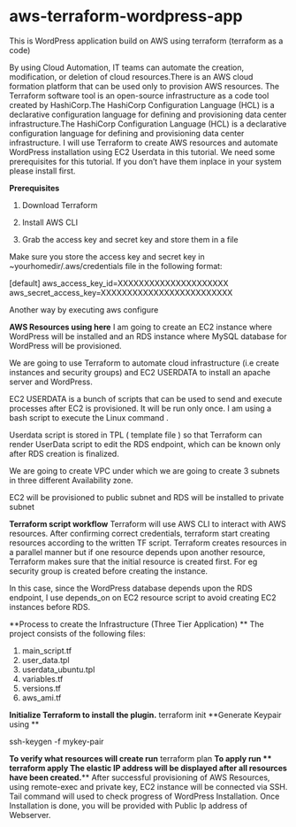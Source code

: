 # aws-terraform-wordpress-app
This is WordPress application build on AWS using terraform (terraform as a code)


By using Cloud Automation, IT teams can automate the creation, modification, or deletion of cloud resources.There is an AWS cloud formation platform that can be used only to provision AWS resources.
The Terraform software tool is an open-source infrastructure as a code tool created by HashiCorp.The HashiCorp Configuration Language (HCL) is a declarative configuration language for defining and provisioning data center infrastructure.The HashiCorp Configuration Language (HCL) is a declarative configuration language for defining and provisioning data center infrastructure.
I will use Terraform to create AWS resources and automate WordPress installation using EC2 Userdata in this tutorial.
We need some prerequisites for this tutorial. If you don’t have them inplace in your system please install first.

**Prerequisites**
1. Download Terraform
2. Install AWS CLI

3. Grab the access key and secret key and store them in a file

Make sure you store the access key and secret key in ~yourhomedir/.aws/credentials file in the following format:

[default]
aws_access_key_id=XXXXXXXXXXXXXXXXXXXXX
aws_secret_access_key=XXXXXXXXXXXXXXXXXXXXXXXXX

Another way by  executing aws configure



**AWS Resources using here**
I am going to create an EC2 instance where WordPress will be installed and an RDS instance where MySQL database for WordPress will be provisioned.

We are going to use Terraform to automate cloud infrastructure (i.e create instances and security groups) and EC2 USERDATA to install an apache server and WordPress.

EC2 USERDATA is a bunch of scripts that can be used to send and execute processes after EC2 is provisioned. It will be run only once. I am using a bash script to execute the Linux command .

Userdata script is stored in TPL ( template file ) so that Terraform can render UserData script to edit the RDS endpoint, which can be known only after RDS creation is finalized.

We are going to create VPC under which we are going to create 3 subnets in three different Availability zone.

EC2 will be provisioned to public subnet and RDS will be installed to private subnet

**Terraform script workflow**
Terraform will use AWS CLI to interact with AWS resources. After confirming correct credentials, terraform start creating resources according to the written TF script. Terraform creates resources in a parallel manner but if one resource depends upon another resource, Terraform makes sure that the initial resource is created first. For eg security group is created before creating the instance.

In this case, since the WordPress database depends upon the RDS endpoint, I use depends_on on EC2 resource script to avoid creating EC2 instances before RDS.

**Process to create the Infrastructure (Three Tier Application)
**
The project consists of the following files:
1.	main_script.tf             
2.	user_data.tpl              
3.	userdata_ubuntu.tpl 
4.	variables.tf                   
5.	versions.tf
6.	aws_ami.tf

**Initialize Terraform to install the plugin.** 
terraform init
**Generate Keypair using    **   

ssh-keygen -f mykey-pair  

**To verify what resources will create run**
terraform plan
**To apply run **
terraform apply 
****The elastic IP address will be displayed after all resources have been created.********
After successful provisioning of AWS Resources, using remote-exec and private key, EC2 instance will be connected via SSH. Tail command will used to check progress of WordPress Installation. Once Installation is done, you will be provided with Public Ip address of Webserver.
